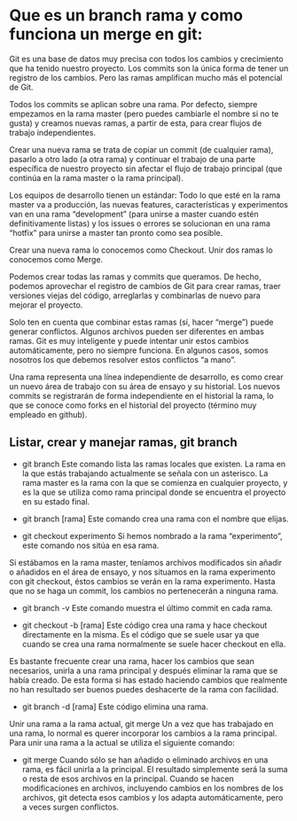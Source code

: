 # Que es un branch rama y como funciona un merge en git:

Git es una base de datos muy precisa con todos los cambios y crecimiento que ha tenido nuestro proyecto. Los commits son la única forma de tener un registro de los cambios. Pero las ramas amplifican mucho más el potencial de Git.

Todos los commits se aplican sobre una rama. Por defecto, siempre empezamos en la rama master (pero puedes cambiarle el nombre si no te gusta) y creamos nuevas ramas, a partir de esta, para crear flujos de trabajo independientes.

Crear una nueva rama se trata de copiar un commit (de cualquier rama), pasarlo a otro lado (a otra rama) y continuar el trabajo de una parte específica de nuestro proyecto sin afectar el flujo de trabajo principal (que continúa en la rama master o la rama principal).

Los equipos de desarrollo tienen un estándar: Todo lo que esté en la rama master va a producción, las nuevas features, características y experimentos van en una rama “development” (para unirse a master cuando estén definitivamente listas) y los issues o errores se solucionan en una rama “hotfix” para unirse a master tan pronto como sea posible.

Crear una nueva rama lo conocemos como Checkout. Unir dos ramas lo conocemos como Merge.

Podemos crear todas las ramas y commits que queramos. De hecho, podemos aprovechar el registro de cambios de Git para crear ramas, traer versiones viejas del código, arreglarlas y combinarlas de nuevo para mejorar el proyecto.

Solo ten en cuenta que combinar estas ramas (sí, hacer “merge”) puede generar conflictos. Algunos archivos pueden ser diferentes en ambas ramas. Git es muy inteligente y puede intentar unir estos cambios automáticamente, pero no siempre funciona. En algunos casos, somos nosotros los que debemos resolver estos conflictos “a mano”.


Una rama representa una línea independiente de desarrollo, es como crear un nuevo área de trabajo con su área de ensayo y su historial. Los nuevos commits se registrarán de forma independiente en el historial la rama, lo que se conoce como forks en el historial del proyecto (término muy empleado en github).

## Listar, crear y manejar ramas, git branch

* git branch
Este comando lista las ramas locales que existen. La rama en la que estás trabajando actualmente se señala con un asterisco. La rama master es la rama con la que se comienza en cualquier proyecto, y es la que se utiliza como rama principal donde se encuentra el proyecto en su estado final.

* git branch [rama]
Este comando crea una rama con el nombre que elijas.

* git checkout experimento
Si hemos nombrado a la rama “experimento”, este comando nos sitúa en esa rama.

Si estábamos en la rama master, teníamos archivos modificados sin añadir o añadidos en el área de ensayo, y nos situamos en la rama experimento con git checkout, éstos cambios se verán en la rama experimento. Hasta que no se haga un commit, los cambios no pertenecerán a ninguna rama.

* git branch -v
Este comando muestra el último commit en cada rama.

* git checkout -b [rama]
Este código crea una rama y hace checkout directamente en la misma. Es el código que se suele usar ya que cuando se crea una rama normalmente se suele hacer checkout en ella.

Es bastante frecuente crear una rama, hacer los cambios que sean necesarios, unirla a una rama principal y después eliminar la rama que se había creado. De esta forma si has estado haciendo cambios que realmente no han resultado ser buenos puedes deshacerte de la rama con facilidad.

* git branch -d [rama]
Este código elimina una rama.

Unir una rama a la rama actual, git merge
Un a vez que has trabajado en una rama, lo normal es querer incorporar los cambios a la rama principal. Para unir una rama a la actual se utiliza el siguiente comando:


* git merge
Cuando sólo se han añadido o eliminado archivos en una rama, es fácil unirla a la principal. El resultado simplemente será la suma o resta de esos archivos en la principal. Cuando se hacen modificaciones en archivos, incluyendo cambios en los nombres de los archivos, git detecta esos cambios y los adapta automáticamente, pero a veces surgen conflictos.

